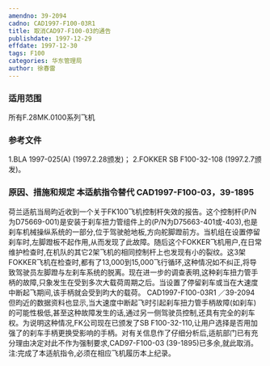 ```yaml
---
amendno: 39-2094
cadno: CAD1997-F100-03R1
title: 取消CAD97-F100-03的通告
publishdate: 1997-12-29
effdate: 1997-12-30
tags: F100
categories: 华东管理局
author: 徐春雷
---
```


### 适用范围 
所有F.28MK.0100系列飞机

### 参考文件
1.BLA 
1997-025(A) (1997.2.28颁发)； 
2.FOKKER
 SB F100-32-108 (1997.2.7颁发)。


### 原因、措施和规定 本适航指令替代 CAD1997-F100-03，39-1895 
荷兰适航当局昀近收到一个关于FK100飞机控制杆失效的报告。这个控制杆(P/N为D75669-001)是安装于刹车扭力管组件上的(P/N为D75663-401或-403),也是刹车机械操纵系统的一部分,位于驾驶舱地板,方向舵脚蹬前方。当机组在设置停留刹车时,左脚蹬板不起作用,从而发现了此故障。随后这个FOKKER飞机用户,在日常维护检查时,在机队的其它2架飞机的相同控制杆上也发现有小的裂纹。这3架FOKKER飞机在检查时,都有了13,000到15,000飞行循环,这种情况如不纠正,将导致驾驶员左脚蹬与左刹车系统的脱离。现在进一步的调查表明,这种刹车扭力管手柄的故障,只象发生在受到多次大载荷周期之后。当设置了停留刹车或当在大速度中断起飞期间,该手柄就会受到昀大的载荷。
 CAD1997-F100-03R1 ／39-2094 
但昀近的数据资料也显示,当大速度中断起飞时引起刹车扭力管手柄故障(如刹车)的可能性极低,甚至这种故障发生的话,通过另一侧驾驶员控制,还具有完全的刹车权。为说明这种情况,FK公司现在已颁发了SB F100-32-110,让用户选择是否用加强了的刹车手柄更换受影响的手柄。对有关信息作了仔细分析后,适航部门已有充分理由决定对此不作为强制要求,CAD97-F100-03 (39-1895)已多余,就此取消。 
注:完成了本适航指令,必须在相应飞机履历本上纪录。
